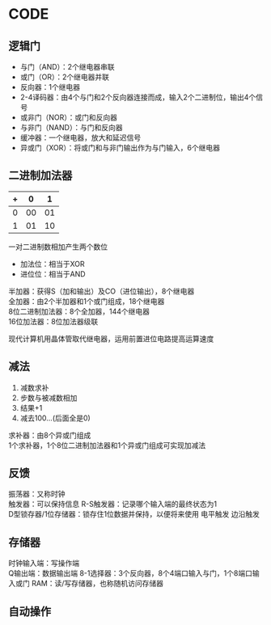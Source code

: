# CODE
## 逻辑门
+ 与门（AND）：2个继电器串联
+ 或门（OR）：2个继电器并联
+ 反向器：1个继电器
+ 2-4译码器：由4个与门和2个反向器连接而成，输入2个二进制位，输出4个信号
+ 或非门（NOR）：或门和反向器
+ 与非门（NAND）：与门和反向器
+ 缓冲器：一个继电器，放大和延迟信号
+ 异或门（XOR）：将或门和与非门输出作为与门输入，6个继电器

## 二进制加法器
| + | 0 | 1 |
| --- | --- | ---|
| 0 | 00 | 01 |
| 1 | 01 | 10 |

一对二进制数相加产生两个数位
+ 加法位：相当于XOR
+ 进位位：相当于AND

半加器：获得S（加和输出）及CO（进位输出），8个继电器  
全加器：由2个半加器和1个或门组成，18个继电器  
8位二进制加法器：8个全加器，144个继电器  
16位加法器：8位加法器级联

现代计算机用晶体管取代继电器，运用前置进位电路提高运算速度

## 减法
1. 减数求补
2. 步数与被减数相加
3. 结果+1
4. 减去100...(后面全是0)  

求补器：由8个异或门组成  
1个求补器，1个8位二进制加法器和1个异或门组成可实现加减法

## 反馈
振荡器：又称时钟  
触发器：可以保持信息
R-S触发器：记录哪个输入端的最终状态为1  
D型锁存器/1位存储器：锁存住1位数据并保持，以便将来使用
电平触发
边沿触发

## 存储器
时钟输入端：写操作端  
Q输出端：数据输出端
8-1选择器：3个反向器，8个4端口输入与门，1个8端口输入或门
RAM：读/写存储器，也称随机访问存储器

## 自动操作


